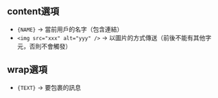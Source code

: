 ## content選項
* `{NAME}` -> 當前用戶的名字（包含連結）
* `<img src="xxx" alt="yyy" />` -> 以圖片的方式傳送（前後不能有其他字元，否則不會觸發）

## wrap選項
* `{TEXT}` -> 要包裹的訊息
